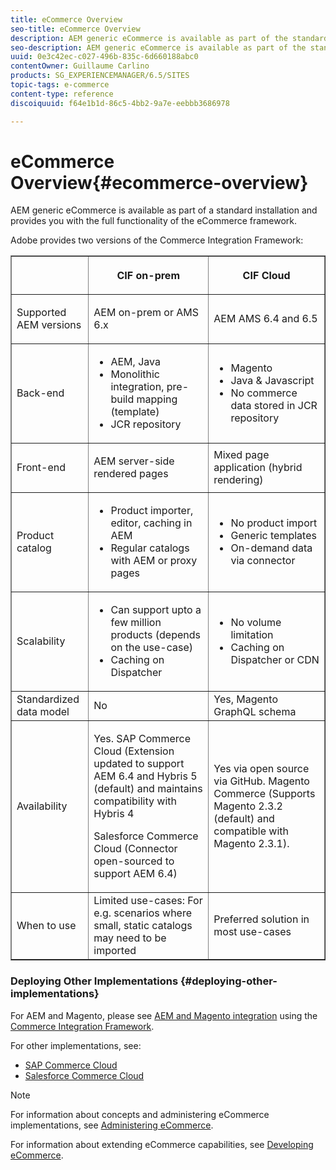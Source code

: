 ```yaml
---
title: eCommerce Overview
seo-title: eCommerce Overview
description: AEM generic eCommerce is available as part of the standard installation and provides you with the full functionality of the eCommerce framework.  
seo-description: AEM generic eCommerce is available as part of the standard installation and provides you with the full functionality of the eCommerce framework.  
uuid: 0e3c42ec-c027-496b-835c-6d660188abc0
contentOwner: Guillaume Carlino
products: SG_EXPERIENCEMANAGER/6.5/SITES
topic-tags: e-commerce
content-type: reference
discoiquuid: f64e1b1d-86c5-4bb2-9a7e-eebbb3686978

---
```


# eCommerce Overview{#ecommerce-overview}

AEM generic eCommerce is available as part of a standard installation and provides you with the full functionality of the eCommerce framework.

Adobe provides two versions of the Commerce Integration Framework:

<table border="1" cellpadding="1" cellspacing="0" width="100%"> 
 <tbody>
  <tr>
   <th><p> </p> </th> 
   <th><p>CIF on-prem</p> </th> 
   <th><p>CIF Cloud</p> </th> 
  </tr>
  <tr>
   <td><p>Supported AEM versions</p> </td> 
   <td><p>AEM on-prem or AMS 6.x</p> </td> 
   <td>AEM AMS 6.4 and 6.5</td> 
  </tr>
  <tr>
   <td><p>Back-end</p> </td> 
   <td>
    <ul> 
     <li>AEM, Java</li> 
     <li>Monolithic integration, pre-build mapping (template)</li> 
     <li>JCR repository</li> 
    </ul> </td> 
   <td>
    <ul> 
     <li>Magento</li> 
     <li>Java &amp; Javascript</li> 
     <li>No commerce data stored in JCR repository</li> 
    </ul> </td> 
  </tr>
  <tr>
   <td><p>Front-end</p> </td> 
   <td><p>AEM server-side rendered pages</p> </td> 
   <td>Mixed page application (hybrid rendering)</td> 
  </tr>
  <tr>
   <td><p>Product catalog</p> </td> 
   <td>
    <ul> 
     <li>Product importer, editor, caching in AEM</li> 
     <li>Regular catalogs with AEM or proxy pages</li> 
    </ul> </td> 
   <td>
    <ul> 
     <li>No product import</li> 
     <li>Generic templates</li> 
     <li>On-demand data via connector</li> 
    </ul> </td> 
  </tr>
  <tr>
   <td><p>Scalability</p> </td> 
   <td>
    <ul> 
     <li>Can support upto a few million products (depends on the use-case)</li> 
     <li>Caching on Dispatcher</li> 
    </ul> </td> 
   <td>
    <ul> 
     <li>No volume limitation</li> 
     <li>Caching on Dispatcher or CDN</li> 
    </ul> </td> 
  </tr>
  <tr>
   <td>Standardized data model</td> 
   <td>No</td> 
   <td>Yes, Magento GraphQL schema</td> 
  </tr>
  <tr>
   <td>Availability</td> 
   <td><p>Yes. SAP Commerce Cloud (Extension updated to support AEM 6.4 and Hybris 5 (default) and maintains compatibility with Hybris 4</p> <p>Salesforce Commerce Cloud (Connector open-sourced to support AEM 6.4)</p> </td> 
   <td>Yes via open source via GitHub. Magento Commerce (Supports Magento 2.3.2 (default) and compatible with Magento 2.3.1).</td> 
  </tr>
  <tr>
   <td>When to use</td> 
   <td>Limited use-cases: For e.g. scenarios where small, static catalogs may need to be imported</td> 
   <td>Preferred solution in most use-cases</td> 
  </tr>
 </tbody>
</table>

### Deploying Other Implementations {#deploying-other-implementations}

For AEM and Magento, please see [AEM and Magento integration](https://www.adobe.io/apis/experiencecloud/commerce-integration-framework/integrations.html#!AdobeDocs/commerce-cif-documentation/master/integrations/02-AEM-Magento.md) using the [Commerce Integration Framework](https://www.adobe.io/apis/experiencecloud/commerce-integration-framework/integrations.html).

For other implementations, see:

* [SAP Commerce Cloud](../../../sites/deploying/using/hybris.md)
* [Salesforce Commerce Cloud](../../../sites/deploying/using/demandware.md)

>[!NOTE]
>
>For information about concepts and administering eCommerce implementations, see [Administering eCommerce](../../../sites/administering/using/ecommerce.md).
>
>For information about extending eCommerce capabilities, see [Developing eCommerce](../../../sites/developing/using/ecommerce.md).

